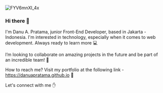 ![FYV6mnXl_4x](https://user-images.githubusercontent.com/87930640/148888729-3562933b-c696-4b40-a989-80f91e2513cf.jpg)

### Hi there 👋

I'm Danu A. Pratama, junior Front-End Developer, based in Jakarta - Indonesia. I'm interested in technology, especially when it comes to web development. Always ready to learn more 💻

I’m looking to collaborate on amazing projects in the future and be part of an incredible team! 💫

How to reach me? Visit my portfolio at the following link - https://danuapratama.github.io 💼

Let's connect with me ✋
